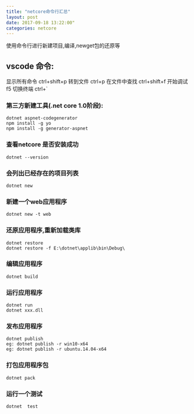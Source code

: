 ```yaml
--- 
title: "netcore命令行汇总" 
layout: post 
date: 2017-09-18 13:22:00"
categories: netcore
---
```


使用命令行进行新建项目,编译,newget包的还原等
## vscode 命令:

显示所有命令 ctrl+shift+p
转到文件 ctrl+p
在文件中查找 ctrl+shift+f
开始调试 f5
切换终端 ctrl+`

### 第三方新建工具(.net core 1.0阶段):
```
dotnet aspnet-codegenerator 
npm install -g yo
npm install -g generator-aspnet
```
### 查看netcore 是否安装成功
```
dotnet --version
```
### 会列出已经存在的项目列表
```
dotnet new 
```
### 新建一个web应用程序
```
dotnet new -t web
```
### 还原应用程序,重新加载类库
```
dotnet restore  
dotnet restore -f E:\dotnet\applib\bin\Debug\
```
### 编辑应用程序
```
dotnet build
```
### 运行应用程序
```
dotnet run 
dotnet xxx.dll
```
### 发布应用程序
```
dotnet publish
eg: dotnet publish -r win10-x64
eg: dotnet publish -r ubuntu.14.04-x64
```
### 打包应用程序包
```
dotnet pack
```
### 运行一个测试
```
dotnet  test
```